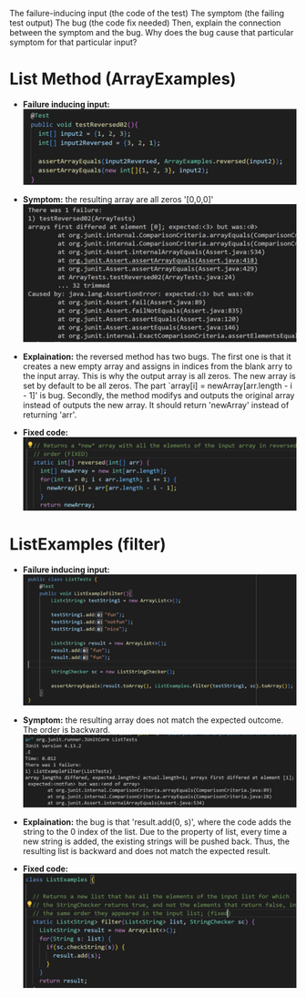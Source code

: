 The failure-inducing input (the code of the test)
The symptom (the failing test output)
The bug (the code fix needed)
Then, explain the connection between the symptom and the bug. Why does the bug cause that particular symptom for that particular input?

# List Method (ArrayExamples)
* **Failure inducing input:**
![Image](lab3img/5.png)

* **Symptom:** the resulting array are all zeros '[0,0,0]'
![Image](lab3img/1.png)


* **Explaination:** the reversed method has two bugs. The first one is that it creates a new empty array and assigns in indices from the blank arry to the input array. This is why the output array is all zeros. The new array is set by default to be all zeros. The part `array[i] = newArray[arr.length - i - 1]' is bug. Secondly, the method modifys and outputs the original array instead of outputs the new array. It should return 'newArray' instead of returning 'arr'.

* **Fixed code:**
![Image](lab3img/2.png)

# ListExamples (filter)
* **Failure inducing input:**
![Image](lab3img/6.png)


* **Symptom:** the resulting array does not match the expected outcome. The order is backward.
![Image](lab3img/3.png)

* **Explaination:** the bug is that 'result.add(0, s)', where the code adds the string to the 0 index of the list. Due to the property of list, every time a new string is added, the existing strings will be pushed back. Thus, the resulting list is backward and does not match the expected result.

* **Fixed code:**
![Image](lab3img/4.png)










